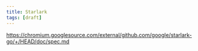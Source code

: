 ```yaml
---
title: Starlark
tags: [draft]
---
```


<https://chromium.googlesource.com/external/github.com/google/starlark-go/+/HEAD/doc/spec.md>
